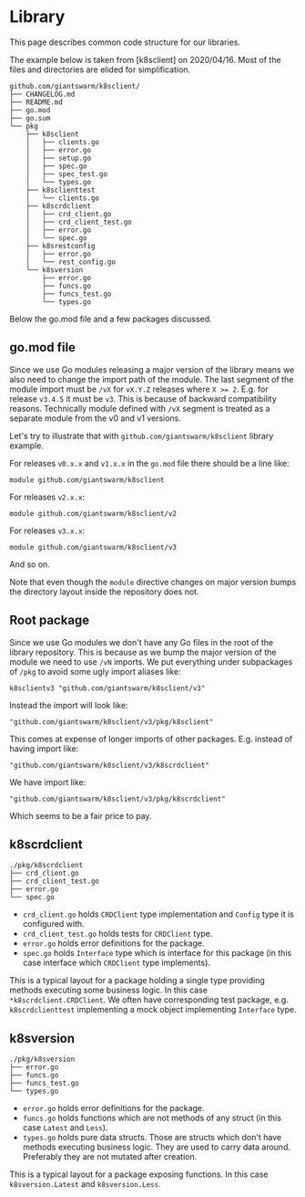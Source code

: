 # Library

This page describes common code structure for our libraries.

The example below is taken from [k8sclient] on 2020/04/16. Most of the files
and directories are elided for simplification.

```
github.com/giantswarm/k8sclient/
├── CHANGELOG.md
├── README.md
├── go.mod
├── go.sum
└── pkg
    ├── k8sclient
    │   ├── clients.go
    │   ├── error.go
    │   ├── setup.go
    │   ├── spec.go
    │   ├── spec_test.go
    │   └── types.go
    ├── k8sclienttest
    │   └── clients.go
    ├── k8scrdclient
    │   ├── crd_client.go
    │   ├── crd_client_test.go
    │   ├── error.go
    │   └── spec.go
    ├── k8srestconfig
    │   ├── error.go
    │   └── rest_config.go
    └── k8sversion
        ├── error.go
        ├── funcs.go
        ├── funcs_test.go
        └── types.go
```

Below the go.mod file and a few packages discussed.

## go.mod file

Since we use Go modules releasing a major version of the library means we also
need to change the import path of the module. The last segment of the module
import must be `/vX` for `vX.Y.Z` releases where `X >= 2`. E.g. for release
`v3.4.5` it must be `v3`. This is because of backward compatibility reasons.
Technically module defined with `/vX` segment is treated as a separate module
from the v0 and v1 versions.

Let's try to illustrate that with `github.com/giantswarm/k8sclient` library
example.

For releases `v0.x.x` and `v1.x.x` in the `go.mod` file there should be a line
like:

```
module github.com/giantswarm/k8sclient
```

For releases `v2.x.x`:

```
module github.com/giantswarm/k8sclient/v2
```

For releases `v3.x.x`:

```
module github.com/giantswarm/k8sclient/v3
```

And so on.

Note that even though the `module` directive changes on major version bumps the
directory layout inside the repository does not.

## Root package

Since we use Go modules we don't have any Go files in the root of the library
repository. This is because as we bump the major version of the module we need
to use `/vN` imports. We put everything under subpackages of `/pkg` to avoid
some ugly import aliases like:

```
k8sclientv3 "github.com/giantswarm/k8sclient/v3"
```

Instead the import will look like:

```
"github.com/giantswarm/k8sclient/v3/pkg/k8sclient"
```

This comes at expense of longer imports of other packages. E.g. instead of
having import like:

```
"github.com/giantswarm/k8sclient/v3/k8scrdclient"
```

We have import like:

```
"github.com/giantswarm/k8sclient/v3/pkg/k8scrdclient"
```

Which seems to be a fair price to pay.

## k8scrdclient

```
./pkg/k8scrdclient
├── crd_client.go
├── crd_client_test.go
├── error.go
└── spec.go
```

- `crd_client.go` holds `CRDClient` type implementation and `Config` type it is
  configured with.
- `crd_client_test.go` holds tests for `CRDClient` type.
- `error.go` holds error definitions for the package.
- `spec.go` holds `Interface` type which is interface for this package (in this
  case interface which `CRDClient` type implements).

This is a typical layout for a package holding a single type providing methods
executing some business logic. In this case `*k8scrdclient.CRDClient`. We often
have corresponding test package, e.g. `k8scrdclienttest` implementing a mock
object implementing `Interface` type.

## k8sversion

```
./pkg/k8sversion
├── error.go
├── funcs.go
├── funcs_test.go
└── types.go
```

- `error.go` holds error definitions for the package.
- `funcs.go` holds functions which are not methods of any struct (in this case
  `Latest` and `Less`).
- `types.go` holds pure data structs. Those are structs which don't have
  methods executing business logic. They are used to carry data around.
  Preferably they are not mutated after creation.

This is a typical layout for a package exposing functions. In this case
`k8sversion.Latest` and `k8sversion.Less`.
